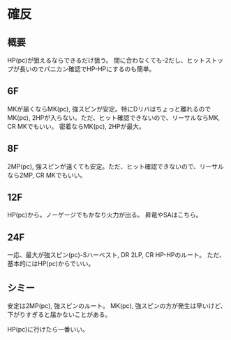 # 確反

## 概要

HP(pc)が狙えるならできるだけ狙う。
間に合わなくても-2だし、ヒットストップが長いのでパニカン確認でHP-HPにするのも簡単。

## 6F

MKが届くならMK(pc), 強スピンが安定。特にDリバはちょっと離れるのでMK(pc), 2HPが入らない。ただ、ヒット確認できないので、リーサルならMK, CR MKでもいい。
密着ならMK(pc), 2HPが最大。

## 8F

2MP(pc), 強スピンが遠くても安定。ただ、ヒット確認できないので、リーサルなら2MP, CR MKでもいい。

## 12F

HP(pc)から。ノーゲージでもかなり火力が出る。
昇竜やSAはこちら。

## 24F

一応、最大が強スピン(pc)-Sハーベスト, DR 2LP, CR HP-HPのルート。
ただ、基本的にはHP(pc)からでいい。

## シミー

安定は2MP(pc), 強スピンのルート。
MK(pc), 強スピンの方が発生は早いけど、下がりすぎると届かないことがある。

HP(pc)に行けたら一番いい。
